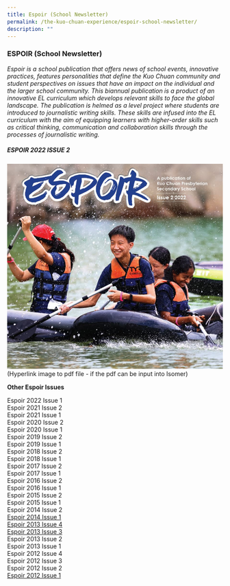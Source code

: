 ```yaml
---
title: Espoir (School Newsletter)
permalink: /the-kuo-chuan-experience/espoir-school-newsletter/
description: ""
---
```

### ESPOIR (School Newsletter)

_Espoir is a school publication that offers news of school events, innovative practices, features personalities that define the Kuo Chuan community and student perspectives on issues that have an impact on the individual and the larger school community._ _This biannual publication is a product of an innovative EL curriculum which develops relevant skills to face the global landscape. The publication is helmed as a level project where students are introduced to journalistic writing skills. These skills are infused into the EL curriculum with the aim of equipping learners_ _with higher-order skills such as critical thinking, communication and collaboration skills through the processes of journalistic writing._

##### ESPOIR 2022 ISSUE 2

![](/images/Espoir/espoir2022Issue2.jpg)
(Hyperlink image to pdf file - if the pdf can be input into Isomer)


**Other Espoir Issues**

Espoir 2022 Issue 1<br>
Espoir 2021 Issue 2<br>
Espoir 2021 Issue 1<br>
Espoir 2020 Issue 2<br>
Espoir 2020 Issue 1<br>
Espoir 2019 Issue 2<br>
Espoir 2019 Issue 1<br>
Espoir 2018 Issue 2<br>
Espoir 2018 Issue 1<br>
Espoir 2017 Issue 2<br>
Espoir 2017 Issue 1<br>
Espoir 2016 Issue 2<br>
Espoir 2016 Issue 1<br>
Espoir 2015 Issue 2<br>
Espoir 2015 Issue 1<br>
Espoir 2014 Issue 2<br>
[Espoir 2014 Issue 1](/files/Espoir/KCP%20Newsletter%202014%20Issue%201.pdf)<br>
[Espoir 2013 Issue 4](/files/Espoir/KCP%20Newsletter%202013%20Issue%204.pdf)<br>
[Espoir 2013 Issue 3](/files/Espoir/KCP%20Newsletter%202013%20Issue%203.pdf)<br>
Espoir 2013 Issue 2<br>
Espoir 2013 Issue 1<br>
Espoir 2012 Issue 4<br>
Espoir 2012 Issue 3<br>
Espoir 2012 Issue 2<br>
[Espoir 2012 Issue 1](/files/Espoir/KCP%20Newsletter%202012%20Issue%201.pdf)